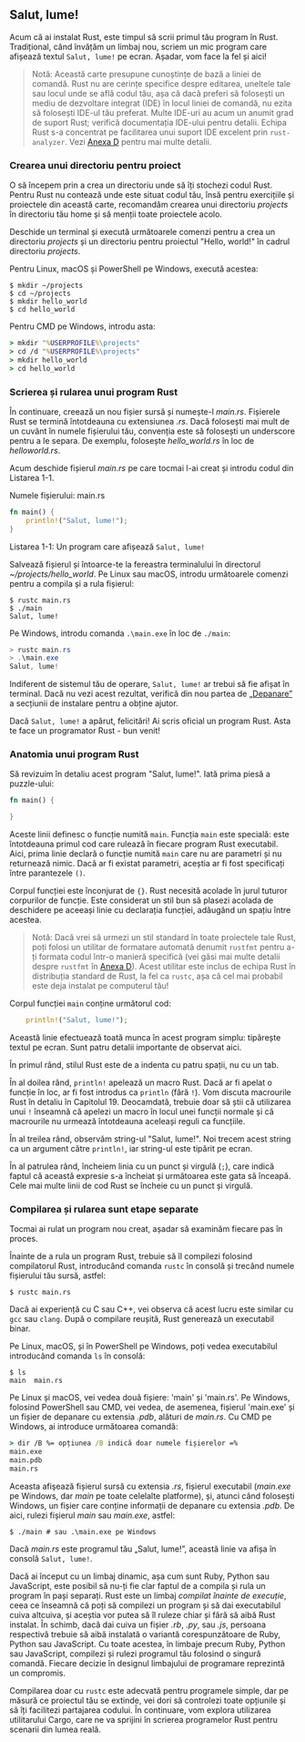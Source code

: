 ## Salut, lume!

Acum că ai instalat Rust, este timpul să scrii primul tău program în Rust. Tradițional, când învățăm un limbaj nou, scriem un mic program care afișează textul `Salut, lume!` pe ecran. Așadar, vom face la fel și aici!

> Notă: Această carte presupune cunoștințe de bază a liniei de comandă. 
> Rust nu are cerințe specifice despre editarea, uneltele tale sau locul unde
> se află codul tău, așa că dacă preferi să folosești un mediu de dezvoltare
> integrat (IDE) în locul liniei de comandă, nu ezita să folosești IDE-ul tău
> preferat. Multe IDE-uri au acum un anumit grad de suport Rust; verifică
> documentația IDE-ului pentru detalii. Echipa Rust s-a concentrat pe
> facilitarea unui  suport IDE excelent prin `rust-analyzer`. 
> Vezi [Anexa D][devtools] <!-- ignore --> pentru mai multe detalii.

### Crearea unui directoriu pentru proiect

O să începem prin a crea un directoriu unde să îți stochezi codul Rust. Pentru Rust nu contează unde este situat codul tău, însă pentru exercițiile și proiectele din această carte, recomandăm crearea unui directoriu *projects* în directoriu tău home și să menții toate proiectele acolo.

Deschide un terminal și execută următoarele comenzi pentru a crea un directoriu *projects* și un directoriu pentru proiectul "Hello, world!" în cadrul directoriu *projects*.

Pentru Linux, macOS și PowerShell pe Windows, execută acestea:

```console
$ mkdir ~/projects
$ cd ~/projects
$ mkdir hello_world
$ cd hello_world
```

Pentru CMD pe Windows, introdu asta:

```cmd
> mkdir "%USERPROFILE%\projects"
> cd /d "%USERPROFILE%\projects"
> mkdir hello_world
> cd hello_world
```

### Scrierea și rularea unui program Rust

În continuare, creează un nou fișier sursă și numește-l *main.rs*. Fișierele Rust se termină întotdeauna cu extensiunea *.rs*. Dacă folosești mai mult de un cuvânt în numele fișierului tău, convenția este să folosești un underscore pentru a le separa. De exemplu, folosește *hello_world.rs* în loc de *helloworld.rs*.

Acum deschide fișierul *main.rs* pe care tocmai l-ai creat și introdu codul din Listarea 1-1.

<span class="filename">Numele fișierului: main.rs</span>

```rust
fn main() {
    println!("Salut, lume!");
}
```

<span class="caption">Listarea 1-1: Un program care afișează `Salut, lume!`</span>

Salvează fișierul și întoarce-te la fereastra terminalului în directorul *~/projects/hello_world*. Pe Linux sau macOS, introdu următoarele comenzi pentru a compila și a rula fișierul:

```console
$ rustc main.rs
$ ./main
Salut, lume!
```

Pe Windows, introdu comanda `.\main.exe` în loc de `./main`:

```powershell
> rustc main.rs
> .\main.exe
Salut, lume!
```

Indiferent de sistemul tău de operare, `Salut, lume!` ar trebui să fie afișat în terminal. Dacă nu vezi acest rezultat, verifică din nou partea de [„Depanare”][troubleshooting]<!-- ignore --> a secțiunii de instalare pentru a obține ajutor.

Dacă `Salut, lume!` a apărut, felicitări! Ai scris oficial un program Rust. Asta te face un programator Rust - bun venit!

### Anatomia unui program Rust

Să revizuim în detaliu acest program "Salut, lume!". Iată prima piesă a puzzle-ului:

```rust
fn main() {

}
```

Aceste linii definesc o funcție numită `main`. Funcția `main` este specială: este întotdeauna primul cod care rulează în fiecare program Rust executabil. Aici, prima linie declară o funcție numită `main` care nu are parametri și nu returnează nimic. Dacă ar fi existat parametri, aceștia ar fi fost specificați între parantezele `()`.

Corpul funcției este înconjurat de `{}`. Rust necesită acolade în jurul tuturor corpurilor de funcție. Este considerat un stil bun să plasezi acolada de deschidere pe aceeași linie cu declarația funcției, adăugând un spațiu între acestea.

> Notă: Dacă vrei să urmezi un stil standard în toate proiectele tale Rust,
> poți folosi un utilitar de formatare automată denumit `rustfmt` pentru a-ți
> formata codul într-o manieră specifică (vei găsi mai multe detalii despre
> `rustfmt` în [Anexa D][devtools]<!-- ignore -->). Acest utilitar este inclus
> de echipa Rust în distribuția standard de Rust, la fel ca `rustc`, așa că cel
> mai probabil este deja instalat pe computerul tău!

Corpul funcției `main` conține următorul cod:

```rust
    println!("Salut, lume!");
```

Această linie efectuează toată munca în acest program simplu: tipărește textul pe ecran. Sunt patru detalii importante de observat aici.

În primul rând, stilul Rust este de a indenta cu patru spații, nu cu un tab.

În al doilea rând, `println!` apelează un macro Rust. Dacă ar fi apelat o funcție în loc, ar fi fost introdus ca `println` (fără `!`). Vom discuta macrourile Rust în detaliu în Capitolul 19. Deocamdată, trebuie doar să știi că utilizarea unui `!` înseamnă că apelezi un macro în locul unei funcții normale și că macrourile nu urmează întotdeauna aceleași reguli ca funcțiile.

În al treilea rând, observăm string-ul "Salut, lume!". Noi trecem acest string ca un argument către `println!`, iar string-ul este tipărit pe ecran.

În al patrulea rând, încheiem linia cu un punct și virgulă (`;`), care indică faptul că această expresie s-a încheiat și următoarea este gata să înceapă. Cele mai multe linii de cod Rust se încheie cu un punct și virgulă.

### Compilarea și rularea sunt etape separate

Tocmai ai rulat un program nou creat, așadar să examinăm fiecare pas în proces.

Înainte de a rula un program Rust, trebuie să îl compilezi folosind compilatorul Rust, introducând comanda `rustc` în consolă și trecând numele fișierului tău sursă, astfel:

```console
$ rustc main.rs
```

Dacă ai experiență cu C sau C++, vei observa că acest lucru este similar cu `gcc` sau `clang`. După o compilare reușită, Rust generează un executabil binar.

Pe Linux, macOS, și în PowerShell pe Windows, poți vedea executabilul introducând comanda `ls` în consolă:

```console
$ ls
main  main.rs
```

Pe Linux și macOS, vei vedea două fișiere: 'main' și 'main.rs'. Pe Windows, folosind PowerShell sau CMD, vei vedea, de asemenea, fișierul 'main.exe' și un fișier de depanare cu extensia *.pdb*, alături de *main.rs*. Cu CMD pe Windows, ai introduce următoarea comandă:

```cmd
> dir /B %= opțiunea /B indică doar numele fișierelor =%
main.exe
main.pdb
main.rs
```

Aceasta afişează fișierul sursă cu extensia *.rs*, fișierul executabil (*main.exe* pe Windows, dar *main* pe toate celelalte platforme), și, atunci când folosești Windows, un fișier care conține informații de depanare cu extensia *.pdb*. De aici, rulezi fișierul *main* sau *main.exe*, astfel:

```console
$ ./main # sau .\main.exe pe Windows
```

Dacă *main.rs* este programul tău „Salut, lume!”, această linie va afișa în consolă `Salut, lume!`.

Dacă ai început cu un limbaj dinamic, așa cum sunt Ruby, Python sau JavaScript, este posibil să nu-ți fie clar faptul de a compila și rula un program în pași separați. Rust este un limbaj *compilat înainte de execuție*, ceea ce înseamnă că poți să compilezi un program și să dai executabilul cuiva altcuiva, și aceștia vor putea să îl ruleze chiar și fără să aibă Rust instalat. În schimb, dacă dai cuiva un fișier *.rb*, *.py*, sau *.js*, persoana respectivă trebuie să aibă instalată o variantă corespunzătoare de Ruby, Python sau JavaScript. Cu toate acestea, în limbaje precum Ruby, Python sau JavaScript, compilezi și rulezi programul tău folosind o singură comandă. Fiecare decizie în designul limbajului de programare reprezintă un compromis.

Compilarea doar cu `rustc` este adecvată pentru programele simple, dar pe măsură ce proiectul tău se extinde, vei dori să controlezi toate opțiunile și să îți facilitezi partajarea codului. În continuare, vom explora utilizarea utilitarului Cargo, care ne va sprijini în scrierea programelor Rust pentru scenarii din lumea reală.

[troubleshooting]: ch01-01-installation.html#troubleshooting
[devtools]: appendix-04-useful-development-tools.md
